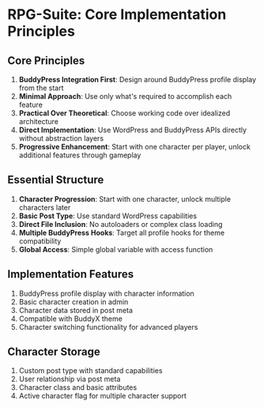 # RPG-Suite: Core Implementation Principles

## Core Principles

1. **BuddyPress Integration First**: Design around BuddyPress profile display from the start
2. **Minimal Approach**: Use only what's required to accomplish each feature
3. **Practical Over Theoretical**: Choose working code over idealized architecture
4. **Direct Implementation**: Use WordPress and BuddyPress APIs directly without abstraction layers
5. **Progressive Enhancement**: Start with one character per player, unlock additional features through gameplay

## Essential Structure

1. **Character Progression**: Start with one character, unlock multiple characters later
2. **Basic Post Type**: Use standard WordPress capabilities
3. **Direct File Inclusion**: No autoloaders or complex class loading
4. **Multiple BuddyPress Hooks**: Target all profile hooks for theme compatibility
5. **Global Access**: Simple global variable with access function

## Implementation Features

1. BuddyPress profile display with character information
2. Basic character creation in admin
3. Character data stored in post meta
4. Compatible with BuddyX theme
5. Character switching functionality for advanced players

## Character Storage

1. Custom post type with standard capabilities
2. User relationship via post meta
3. Character class and basic attributes
4. Active character flag for multiple character support


